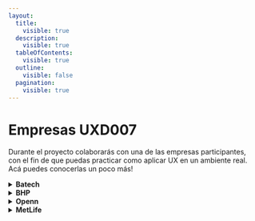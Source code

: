 ```yaml
---
layout:
  title:
    visible: true
  description:
    visible: true
  tableOfContents:
    visible: true
  outline:
    visible: false
  pagination:
    visible: true
---
```


# Empresas UXD007

Durante el proyecto colaborarás con una de las empresas participantes, con el fin de que puedas practicar como aplicar UX en un ambiente real. Acá puedes conocerlas un poco más!

<details>

<summary><strong>Batech</strong></summary>

Impulsa la eficiencia y la seguridad de empresas a través de tecnología AI. Batech transforma cámaras de sólo ser usadas para auditar, en auténticas herramientas para medir productividad y seguridad.

### Reto

Diseñar una plataforma que permita el intercambio y monetización de modelos de AI que entusiastas (profesionales o estudiantes de AI) suban para vendérselo a nuestros clientes. \
Recursos:

* Link al [pitch](https://drive.google.com/file/d/1ptgP7k5NAcBtG9juGKzj3oQUrFEFoaQS/view?usp=drive\_link) →
* Link al [Brief del proyecto](https://docs.google.com/document/d/1Ch80LYO1xxO7MMPBMmDpTDK\_QkOlJlC4Gm4MkDwKdr4/edit) →
* Link a la [carpeta de la empresa](https://drive.google.com/drive/folders/1d2qFz-AxGuo98An1nSmwVftKwvhlk-Ad?usp=drive\_link) →

### Squad

<mark style="background-color:green;">**Equipos por squad: 2**</mark>

**Product Owner:** Salvador Perez. Co-founder Batech\
Software Engineer 🎉💛

**Coach designada:** <mark style="background-color:red;">TBD</mark>

### Aspectos a considerar

👉 El reto tiene complejidad técnica para entender sobre modelos de AI, sin embargo lo que buscan desarrollar es similar a una página de producto para cada modelo AI considerando: costos, utilidad, etc. La prioridad del diseño es web desktop, pero las animamos a diseñar responsive.

</details>

<details>

<summary><strong>BHP</strong></summary>

Empresa de extracción de recursos con presencia en más de 90 países, y actualmente más de 80.000 personas trabajan en la compañía. Las actividades de ventas y marketing se realizan desde Singapur y Houston y nuestros productos se venden a nivel global. BHP se enfoca en los recursos que el mundo necesita para crecer y descarbonizarse.

### Reto

Diseño de una plataforma para los planificadores de las faenas de camiones autónomos. El objetivo es cumplir las toneladas del plan mensual, mediante simulaciones realizadas que les permitan ingresar diferentes variables que muestren una nueva pantalla con los resultados de la simulación. Actualmente el proceso se desarrolla análogamente, es decir manualmente a través de un excel.\
Recursos:

* Link al [pitch](https://drive.google.com/file/d/1TalsLCApxL6kPn9OaY8ss-C2pj-UGdvL/view?usp=drive\_link) →
* Link al [Brief del proyecto](https://docs.google.com/document/d/1Pt16CtCOm4LFPiVeYedLUNGCAOOl7Pl5/edit?usp=drive\_link\&ouid=100111288533131203549\&rtpof=true\&sd=true) →
* Link a la [carpeta de la empresa](https://drive.google.com/drive/folders/1STP66JDiZGcuSVncaVdZzH5oVqTtXGJ8?usp=drive\_link) →

### Squad

<mark style="background-color:green;">**Equipos por squad: 2**</mark>

**Product Owner:** Joyce Cornejo. UX Designer de BHP\
Es egresada del bootcamp de UX de Laboratoria, conoce y está muy animada con volver a Laboratoria como Product Owner 💛💪🏼

**Coach designada:** <mark style="background-color:red;">TBD</mark>

### Aspectos a considerar

👉 El reto tendrá complejidad para conseguir usuarios, si bien contarán con el líder del área y algunos planificadores, puede ser por tiempos limitados. En este caso es valioso compartir la información entre equipos y explorar otras técnicas de levantamiento de información.

</details>

<details>

<summary><strong>Openn</strong></summary>

Diseñamos experiencias digitales y físicas de producto, servicio y marca. Nuestro marco metodológico es el diseño inclusivo donde buscamos diseñar para el 20% de las personas (los atípicos), para atender los retos más complejos.

### Reto

Diseño de la intranet de Openn para filtrar talento para formar equipos (perfiles de diseño, desarrolladores, personas con diversidad). El diseño debe servir para que los administrativos de Openn puedan elegir los  freelancers que serán parte de un equipo para una propuesta de proyecto.\
Recursos:

* Link al [pitch](https://drive.google.com/file/d/1-wnHa4ESPRgRLgSIMy7GpPSFfG8zuCVp/view?usp=drive\_link) →
* Link al [Brief del proyecto](https://docs.google.com/document/d/1K9iyVvGq1z812FARVDWhWWJd5wKUjzSo8gmNTKYpQ4M/edit?usp=drive\_link) →
* Link a la [carpeta de la empresa](https://drive.google.com/drive/folders/1FxfFG5y42mZrpcKczfSymH9ZAMamvVYZ?usp=drive\_link) →

### Squad

<mark style="background-color:green;">**Equipos por squad: 2**</mark>

**Product Owner:** Natalia Bortoni. Co-founder de Openn

**Coach designada:** <mark style="background-color:red;">TBD</mark>

### Aspectos a considerar

👉 El reto viene por ser una propuesta a diseñar de cero. Sin embargo, Natalia y el equipo de Openn están muy enganchadas con este proyecto y abiertas a recibir propuestas.

</details>

<details>

<summary><strong>MetLife</strong></summary>

Compañía proveedora de soluciones de protección y ahorro cuyo rol principal es ayudar a generaciones de personas en todo el mundo a proteger a sus familias y sus finanzas. MetLife es líder de servicios financieros en el país y el mundo, proporcionando seguros, anualidades, beneficios para empleados y gestión de activos para nuestros clientes individuales e institucionales.

### Reto

Actualmente existe una solución que se encarga de resolver necesidades de autoatención para los corredores (intermediarios) de seguros y contratantes empresa que contratan seguros para sus colaboradores accediendo a través de un sitio web mediante el uso de credenciales. El reto es rediseñar la plataforma interna, específicamente en la facturación, sección de cobranza y recaudación.\
Recursos:

* Link al [pitch](https://drive.google.com/file/d/13yzit4XesBLht8C7bgyC5uhDl1OTcS7T/view?usp=drive\_link) →
* Link al [Brief del proyecto](https://docs.google.com/document/d/1gthpIGucaTkE0WJNWaPEp\_CwAo-XvouM/edit?usp=drive\_link\&ouid=100111288533131203549\&rtpof=true\&sd=true) →
* Link a la [carpeta de la empresa](https://drive.google.com/drive/folders/1-sMDIUa8rbH26nPsFTrEOu6EgFln7Kyg?usp=drive\_link) →

### Squad

<mark style="background-color:green;">**Equipos por squad: 2**</mark>

**Product Owner:** Natalia Pardo. Product Owner del portal de corredores

**Coach designada:** <mark style="background-color:red;">TBD</mark>

### Aspectos a considerar

👉 El reto con esta empresa puede ser el tiempo de la PO, sin embargo está Fiorella Pinares que es la UX del equipo que es la conexión con el resto del equipo de Metlife.

</details>

